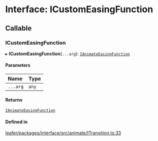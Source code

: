 # Interface: ICustomEasingFunction

## Callable

### ICustomEasingFunction

▸ **ICustomEasingFunction**(`...arg`): [`IAnimateEasingFunction`](IAnimateEasingFunction.md)

#### Parameters

| Name | Type |
| :------ | :------ |
| `...arg` | `any` |

#### Returns

[`IAnimateEasingFunction`](IAnimateEasingFunction.md)

#### Defined in

[leafer/packages/interface/src/animate/ITransition.ts:33](https://github.com/leaferjs/leafer/blob/27e942d/packages/interface/src/animate/ITransition.ts#L33)
